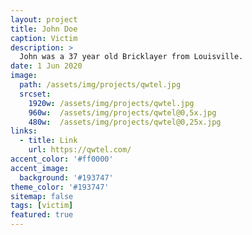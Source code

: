 ```yaml
---
layout: project
title: John Doe
caption: Victim
description: >
  John was a 37 year old Bricklayer from Louisville.
date: 1 Jun 2020
image: 
  path: /assets/img/projects/qwtel.jpg
  srcset: 
    1920w: /assets/img/projects/qwtel.jpg
    960w:  /assets/img/projects/qwtel@0,5x.jpg
    480w:  /assets/img/projects/qwtel@0,25x.jpg
links:
  - title: Link
    url: https://qwtel.com/
accent_color: '#ff0000'
accent_image:
  background: '#193747'
theme_color: '#193747'
sitemap: false
tags: [victim]
featured: true
---
```

